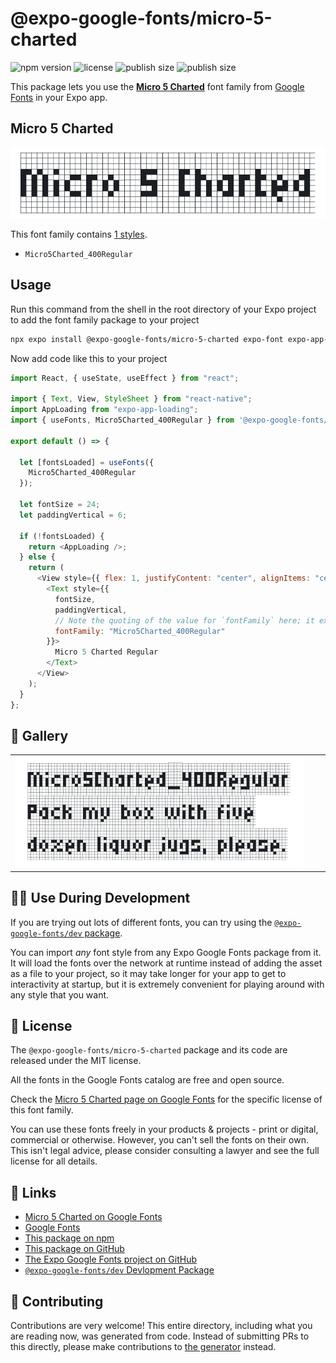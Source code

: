 # @expo-google-fonts/micro-5-charted

![npm version](https://flat.badgen.net/npm/v/@expo-google-fonts/micro-5-charted)
![license](https://flat.badgen.net/github/license/expo/google-fonts)
![publish size](https://flat.badgen.net/packagephobia/install/@expo-google-fonts/micro-5-charted)
![publish size](https://flat.badgen.net/packagephobia/publish/@expo-google-fonts/micro-5-charted)

This package lets you use the [**Micro 5 Charted**](https://fonts.google.com/specimen/Micro+5+Charted) font family from [Google Fonts](https://fonts.google.com/) in your Expo app.

## Micro 5 Charted

![Micro 5 Charted](./font-family.png)

This font family contains [1 styles](#-gallery).

- `Micro5Charted_400Regular`

## Usage

Run this command from the shell in the root directory of your Expo project to add the font family package to your project

```sh
npx expo install @expo-google-fonts/micro-5-charted expo-font expo-app-loading
```

Now add code like this to your project

```js
import React, { useState, useEffect } from "react";

import { Text, View, StyleSheet } from "react-native";
import AppLoading from "expo-app-loading";
import { useFonts, Micro5Charted_400Regular } from '@expo-google-fonts/micro-5-charted';

export default () => {

  let [fontsLoaded] = useFonts({
    Micro5Charted_400Regular
  });

  let fontSize = 24;
  let paddingVertical = 6;

  if (!fontsLoaded) {
    return <AppLoading />;
  } else {
    return (
      <View style={{ flex: 1, justifyContent: "center", alignItems: "center" }}>
        <Text style={{
          fontSize,
          paddingVertical,
          // Note the quoting of the value for `fontFamily` here; it expects a string!
          fontFamily: "Micro5Charted_400Regular"
        }}>
          Micro 5 Charted Regular
        </Text>
      </View>
    );
  }
};
```

## 🔡 Gallery


||||
|-|-|-|
|![Micro5Charted_400Regular](./Micro5Charted_400Regular.ttf.png)||||


## 👩‍💻 Use During Development

If you are trying out lots of different fonts, you can try using the [`@expo-google-fonts/dev` package](https://github.com/expo/google-fonts/tree/master/font-packages/dev#readme).

You can import _any_ font style from any Expo Google Fonts package from it. It will load the fonts over the network at runtime instead of adding the asset as a file to your project, so it may take longer for your app to get to interactivity at startup, but it is extremely convenient for playing around with any style that you want.


## 📖 License

The `@expo-google-fonts/micro-5-charted` package and its code are released under the MIT license.

All the fonts in the Google Fonts catalog are free and open source.

Check the [Micro 5 Charted page on Google Fonts](https://fonts.google.com/specimen/Micro+5+Charted) for the specific license of this font family.

You can use these fonts freely in your products & projects - print or digital, commercial or otherwise. However, you can't sell the fonts on their own. This isn't legal advice, please consider consulting a lawyer and see the full license for all details.

## 🔗 Links

- [Micro 5 Charted on Google Fonts](https://fonts.google.com/specimen/Micro+5+Charted)
- [Google Fonts](https://fonts.google.com/)
- [This package on npm](https://www.npmjs.com/package/@expo-google-fonts/micro-5-charted)
- [This package on GitHub](https://github.com/expo/google-fonts/tree/master/font-packages/micro-5-charted)
- [The Expo Google Fonts project on GitHub](https://github.com/expo/google-fonts)
- [`@expo-google-fonts/dev` Devlopment Package](https://github.com/expo/google-fonts/tree/master/font-packages/dev)

## 🤝 Contributing

Contributions are very welcome! This entire directory, including what you are reading now, was generated from code. Instead of submitting PRs to this directly, please make contributions to [the generator](https://github.com/expo/google-fonts/tree/master/packages/generator) instead.

